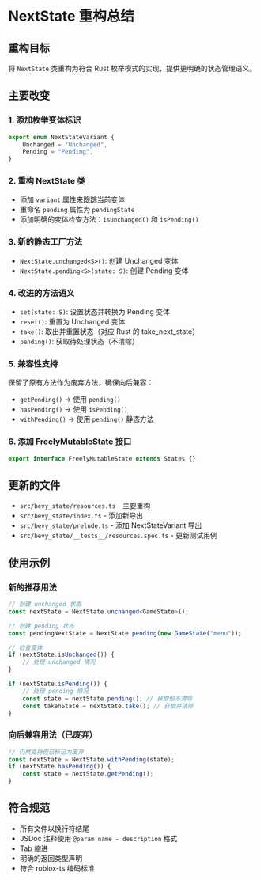 # NextState 重构总结

## 重构目标
将 `NextState` 类重构为符合 Rust 枚举模式的实现，提供更明确的状态管理语义。

## 主要改变

### 1. 添加枚举变体标识
```typescript
export enum NextStateVariant {
    Unchanged = "Unchanged",
    Pending = "Pending",
}
```

### 2. 重构 NextState 类
- 添加 `variant` 属性来跟踪当前变体
- 重命名 `pending` 属性为 `pendingState`
- 添加明确的变体检查方法：`isUnchanged()` 和 `isPending()`

### 3. 新的静态工厂方法
- `NextState.unchanged<S>()`: 创建 Unchanged 变体
- `NextState.pending<S>(state: S)`: 创建 Pending 变体

### 4. 改进的方法语义
- `set(state: S)`: 设置状态并转换为 Pending 变体
- `reset()`: 重置为 Unchanged 变体
- `take()`: 取出并重置状态（对应 Rust 的 take_next_state）
- `pending()`: 获取待处理状态（不清除）

### 5. 兼容性支持
保留了原有方法作为废弃方法，确保向后兼容：
- `getPending()` -> 使用 `pending()`
- `hasPending()` -> 使用 `isPending()`
- `withPending()` -> 使用 `pending()` 静态方法

### 6. 添加 FreelyMutableState 接口
```typescript
export interface FreelyMutableState extends States {}
```

## 更新的文件
- `src/bevy_state/resources.ts` - 主要重构
- `src/bevy_state/index.ts` - 添加新导出
- `src/bevy_state/prelude.ts` - 添加 NextStateVariant 导出
- `src/bevy_state/__tests__/resources.spec.ts` - 更新测试用例

## 使用示例

### 新的推荐用法
```typescript
// 创建 unchanged 状态
const nextState = NextState.unchanged<GameState>();

// 创建 pending 状态
const pendingNextState = NextState.pending(new GameState("menu"));

// 检查变体
if (nextState.isUnchanged()) {
    // 处理 unchanged 情况
}

if (nextState.isPending()) {
    // 处理 pending 情况
    const state = nextState.pending(); // 获取但不清除
    const takenState = nextState.take(); // 获取并清除
}
```

### 向后兼容用法（已废弃）
```typescript
// 仍然支持但已标记为废弃
const nextState = NextState.withPending(state);
if (nextState.hasPending()) {
    const state = nextState.getPending();
}
```

## 符合规范
- 所有文件以换行符结尾
- JSDoc 注释使用 `@param name - description` 格式
- Tab 缩进
- 明确的返回类型声明
- 符合 roblox-ts 编码标准
